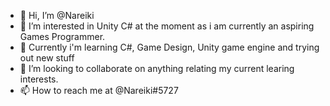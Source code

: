 - 👋 Hi, I’m @Nareiki
- 👀 I’m interested in Unity C# at the moment as i am currently an aspiring Games Programmer.
- 🌱 Currently i'm learning C#, Game Design, Unity game engine and trying out new stuff
- 💞️ I’m looking to collaborate on anything relating my current learing interests.
- 📫 How to reach me at @Nareiki#5727

<!---
Nareiki/Nareiki is a ✨ special ✨ repository because its `README.md` (this file) appears on your GitHub profile.
You can click the Preview link to take a look at your changes.
--->
